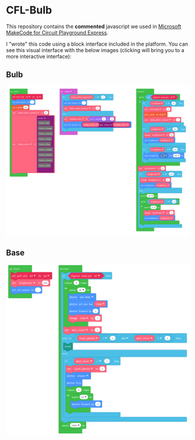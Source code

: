 # CFL-Bulb

This repository contains the **commented** javascript we used in [Microsoft MakeCode for Circuit Playground Express](https://makecode.adafruit.com/).

I "wrote" this code using a block interface included in the platform. You can see this visual interface with the below images (clicking will bring you to a more interactive interface):

## Bulb
[![](https://github.com/codycodes/CFL-Bulb/raw/master/assets/bulb.png)](https://makecode.com/_UcaXTkJp3hfx)

## Base
[![](https://github.com/codycodes/CFL-Bulb/raw/master/assets/base.png)](https://makecode.com/_c4hTKW1wtFgi)
